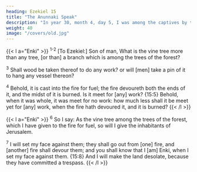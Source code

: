 ```yaml
---
heading: Ezekiel 15
title: "The Anunnaki Speak"
description: "In year 30, month 4, day 5, I was among the captives by the river of Chebar"
weight: 40
image: "/covers/old.jpg"
---
```



{{< l a="Enki" >}}
<sup>1-2</sup> [To Ezekiel:] Son of man, What is the vine tree more than any tree, [or than] a branch which is among the trees of the forest? 

<sup>3</sup> Shall wood be taken thereof to do any work? or will [men] take a pin of it to hang any vessel thereon? 

<sup>4</sup> Behold, it is cast into the fire for fuel; the fire devoureth both the ends of it, and the midst of it is burned. Is it meet for [any] work? {15:5} Behold, when it was whole, it was meet for no work: how much less shall it be meet yet for [any] work, when the fire hath devoured it, and it is burned?
{{< /l >}}


{{< l a="Enki" >}}
<sup>6</sup> So I say: As the vine tree among the trees of the forest, which I have given to the
fire for fuel, so will I give the inhabitants of Jerusalem.

<sup>7</sup> I will set my face against them; they shall go out from [one] fire, and [another] fire shall devour them; and you shall know that I [am] Enki, when I set my face against them. {15:8} And I will make the land desolate, because they have committed a trespass.
{{< /l >}}

